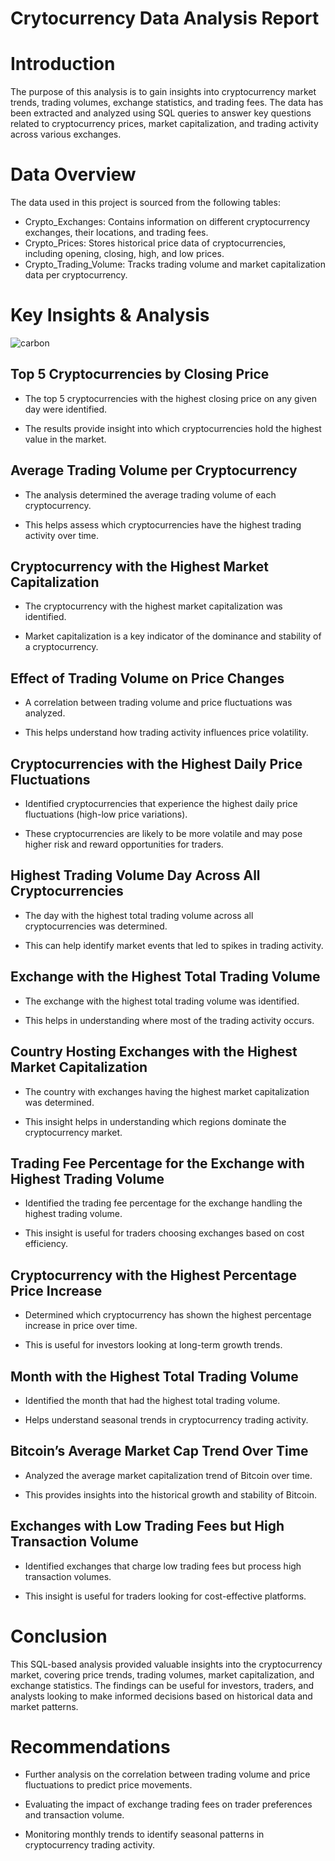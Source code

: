 # Crytocurrency Data Analysis Report

# Introduction
The purpose of this analysis is to gain insights into cryptocurrency market trends, trading volumes, exchange statistics, and trading fees. The data has been extracted and analyzed using SQL queries to answer key questions related to cryptocurrency prices, market capitalization, and trading activity across various exchanges.
# Data Overview
The data used in this project is sourced from the following tables:
- Crypto_Exchanges: Contains information on different cryptocurrency exchanges, their locations, and trading fees.
- Crypto_Prices: Stores historical price data of cryptocurrencies, including opening, closing, high, and low prices.
- Crypto_Trading_Volume: Tracks trading volume and market capitalization data per cryptocurrency.
# Key Insights & Analysis
![carbon](https://github.com/user-attachments/assets/6d553047-a9bc-4714-a803-abd6956cd466)

## Top 5 Cryptocurrencies by Closing Price

- The top 5 cryptocurrencies with the highest closing price on any given day were identified.

- The results provide insight into which cryptocurrencies hold the highest value in the market.

## Average Trading Volume per Cryptocurrency

- The analysis determined the average trading volume of each cryptocurrency.

- This helps assess which cryptocurrencies have the highest trading activity over time.

## Cryptocurrency with the Highest Market Capitalization

- The cryptocurrency with the highest market capitalization was identified.

- Market capitalization is a key indicator of the dominance and stability of a cryptocurrency.

## Effect of Trading Volume on Price Changes

- A correlation between trading volume and price fluctuations was analyzed.

- This helps understand how trading activity influences price volatility.

## Cryptocurrencies with the Highest Daily Price Fluctuations

- Identified cryptocurrencies that experience the highest daily price fluctuations (high-low price variations).

- These cryptocurrencies are likely to be more volatile and may pose higher risk and reward opportunities for traders.

## Highest Trading Volume Day Across All Cryptocurrencies

- The day with the highest total trading volume across all cryptocurrencies was determined.

- This can help identify market events that led to spikes in trading activity.

## Exchange with the Highest Total Trading Volume

- The exchange with the highest total trading volume was identified.

- This helps in understanding where most of the trading activity occurs.

## Country Hosting Exchanges with the Highest Market Capitalization

- The country with exchanges having the highest market capitalization was determined.

- This insight helps in understanding which regions dominate the cryptocurrency market.

## Trading Fee Percentage for the Exchange with Highest Trading Volume

- Identified the trading fee percentage for the exchange handling the highest trading volume.

- This insight is useful for traders choosing exchanges based on cost efficiency.

## Cryptocurrency with the Highest Percentage Price Increase

- Determined which cryptocurrency has shown the highest percentage increase in price over time.

- This is useful for investors looking at long-term growth trends.

## Month with the Highest Total Trading Volume

- Identified the month that had the highest total trading volume.

- Helps understand seasonal trends in cryptocurrency trading activity.

## Bitcoin’s Average Market Cap Trend Over Time

- Analyzed the average market capitalization trend of Bitcoin over time.

- This provides insights into the historical growth and stability of Bitcoin.

## Exchanges with Low Trading Fees but High Transaction Volume

- Identified exchanges that charge low trading fees but process high transaction volumes.

- This insight is useful for traders looking for cost-effective platforms.

# Conclusion

This SQL-based analysis provided valuable insights into the cryptocurrency market, covering price trends, trading volumes, market capitalization, and exchange statistics. The findings can be useful for investors, traders, and analysts looking to make informed decisions based on historical data and market patterns.

# Recommendations

- Further analysis on the correlation between trading volume and price fluctuations to predict price movements.

- Evaluating the impact of exchange trading fees on trader preferences and transaction volume.

- Monitoring monthly trends to identify seasonal patterns in cryptocurrency trading activity.











